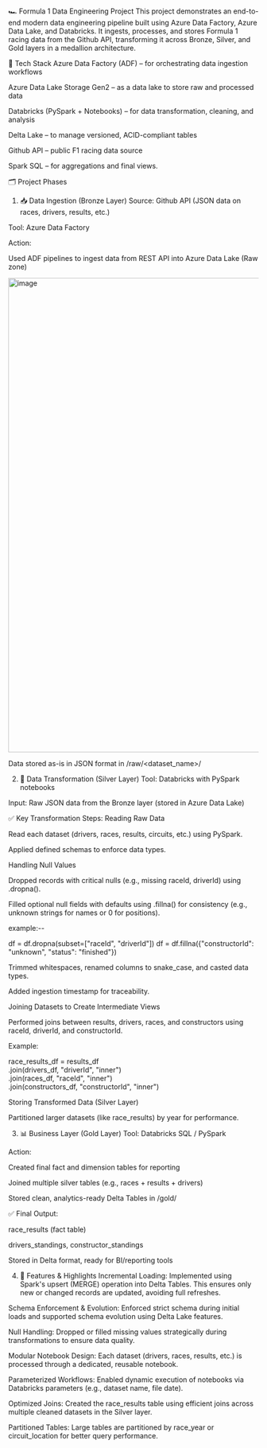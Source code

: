 🏎️ Formula 1 Data Engineering Project
This project demonstrates an end-to-end modern data engineering pipeline built using Azure Data Factory, Azure Data Lake, and Databricks. It ingests, processes, and stores Formula 1 racing data from the Github API, transforming it across Bronze, Silver, and Gold layers in a medallion architecture.



🔧 Tech Stack
Azure Data Factory (ADF) – for orchestrating data ingestion workflows

Azure Data Lake Storage Gen2 – as a data lake to store raw and processed data

Databricks (PySpark + Notebooks) – for data transformation, cleaning, and analysis

Delta Lake – to manage versioned, ACID-compliant tables

Github API – public F1 racing data source

Spark SQL – for aggregations and final views.


🗂️ Project Phases
1. 📥 Data Ingestion (Bronze Layer)
Source: Github API (JSON data on races, drivers, results, etc.)

Tool: Azure Data Factory

Action:

Used ADF pipelines to ingest data from REST API into Azure Data Lake (Raw zone)

<img width="954" alt="image" src="https://github.com/user-attachments/assets/fc57286d-bb0f-4183-a69d-a3dfce6a2edf" />


Data stored as-is in JSON format in /raw/<dataset_name>/

2. 🔄 Data Transformation (Silver Layer)
Tool: Databricks with PySpark notebooks

Input: Raw JSON data from the Bronze layer (stored in Azure Data Lake)

✅ Key Transformation Steps:
Reading Raw Data

Read each dataset (drivers, races, results, circuits, etc.) using PySpark.

Applied defined schemas to enforce data types.

Handling Null Values

Dropped records with critical nulls (e.g., missing raceId, driverId) using .dropna().

Filled optional null fields with defaults using .fillna() for consistency (e.g., unknown strings for names or 0 for positions).

example:-- 

df = df.dropna(subset=["raceId", "driverId"])
df = df.fillna({"constructorId": "unknown", "status": "finished"})

Trimmed whitespaces, renamed columns to snake_case, and casted data types.

Added ingestion timestamp for traceability.

Joining Datasets to Create Intermediate Views

Performed joins between results, drivers, races, and constructors using raceId, driverId, and constructorId.

Example:


race_results_df = results_df \
    .join(drivers_df, "driverId", "inner") \
    .join(races_df, "raceId", "inner") \
    .join(constructors_df, "constructorId", "inner")
    
Storing Transformed Data (Silver Layer)


Partitioned larger datasets (like race_results) by year for performance.

3. 📊 Business Layer (Gold Layer)
Tool: Databricks SQL / PySpark

Action:

Created final fact and dimension tables for reporting

Joined multiple silver tables (e.g., races + results + drivers)

Stored clean, analytics-ready Delta Tables in /gold/

✅ Final Output:

race_results (fact table)

drivers_standings, constructor_standings

Stored in Delta format, ready for BI/reporting tools

4. 🧠 Features & Highlights
Incremental Loading: Implemented using Spark's upsert (MERGE) operation into Delta Tables. This ensures only new or changed records are updated, avoiding full refreshes.

Schema Enforcement & Evolution: Enforced strict schema during initial loads and supported schema evolution using Delta Lake features.

Null Handling: Dropped or filled missing values strategically during transformations to ensure data quality.

Modular Notebook Design: Each dataset (drivers, races, results, etc.) is processed through a dedicated, reusable notebook.

Parameterized Workflows: Enabled dynamic execution of notebooks via Databricks parameters (e.g., dataset name, file date).

Optimized Joins: Created the race_results table using efficient joins across multiple cleaned datasets in the Silver layer.

Partitioned Tables: Large tables are partitioned by race_year or circuit_location for better query performance.




